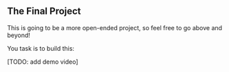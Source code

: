 ## The Final Project

This is going to be a more open-ended project, so feel free to go above and beyond!

You task is to build this:

[TODO: add demo video]

